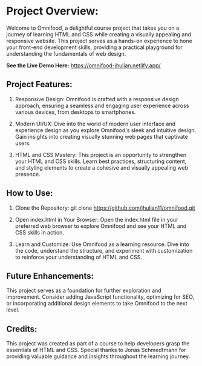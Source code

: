 # Project Overview:
 
Welcome to Omnifood, a delightful course project that takes you on a journey of learning HTML and CSS while creating a visually appealing and responsive website. This project serves as a hands-on experience to hone your front-end development skills, providing a practical playground for understanding the fundamentals of web design.

**See the Live Demo Here:** https://omnifood-jhulian.netlify.app/

## Project Features:
1. Responsive Design: 
Omnifood is crafted with a responsive design approach, ensuring a seamless and engaging user experience across various devices, from desktops to smartphones.

2. Modern UI/UX: 
Dive into the world of modern user interface and experience design as you explore Omnifood's sleek and intuitive design. Gain insights into creating visually stunning web pages that captivate users.

3. HTML and CSS Mastery: 
This project is an opportunity to strengthen your HTML and CSS skills. Learn best practices, structuring content, and styling elements to create a cohesive and visually appealing web presence.

## How to Use:

1. Clone the Repository:
git clone https://github.com/jhulian11/omnifood.git

2. Open index.html in Your Browser:
Open the index.html file in your preferred web browser to explore Omnifood and see your HTML and CSS skills in action.

3. Learn and Customize:
Use Omnifood as a learning resource. Dive into the code, understand the structure, and experiment with customization to reinforce your understanding of HTML and CSS.

## Future Enhancements:
This project serves as a foundation for further exploration and improvement. Consider adding JavaScript functionality, optimizing for SEO, or incorporating additional design elements to take Omnifood to the next level.

## Credits:
This project was created as part of a course to help developers grasp the essentials of HTML and CSS. Special thanks to Jonas Schmedtmann for providing valuable guidance and insights throughout the learning journey.

